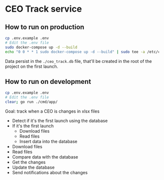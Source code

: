  # CEO Track service

## How to run on production

```bash
cp .env.example .env
# Edit the .env file
sudo docker-compose up -d --build
echo "0 0 * * 1 sudo docker-compose up -d --build" | sudo tee -a /etc/crontab
```
Data persist in the `./ceo_track.db` file, that'll be created in the root of the project on the first launch.

## How to run on development

```bash
cp .env.example .env
# Edit the .env file
clear; go run ./cmd/app/
```

Goal: track when a CEO is changes in xlsx files

- Detect if it's the first launch using the database
- If it's the first launch
  - Download files
  - Read files
  - Insert data into the database
- Download files
- Read files
- Compare data with the database
- Get the changes
- Update the database
- Send notifications about the changes